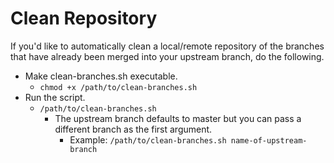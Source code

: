 # Clean Repository
If you'd like to automatically clean a local/remote repository of the branches that have already been merged into your upstream branch, do the following.

* Make clean-branches.sh executable.
  * `chmod +x /path/to/clean-branches.sh`
* Run the script.
  * `/path/to/clean-branches.sh`
    * The upstream branch defaults to master but you can pass a different branch as the first argument.
        * Example: `/path/to/clean-branches.sh name-of-upstream-branch`

